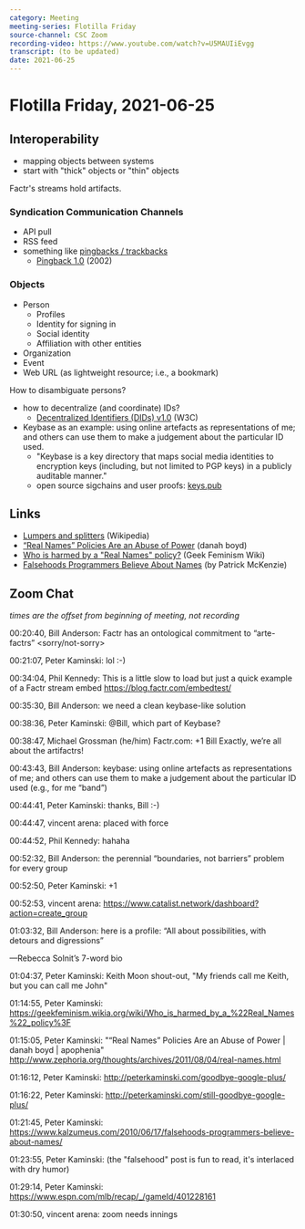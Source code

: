 ```yaml
---
category: Meeting
meeting-series: Flotilla Friday
source-channel: CSC Zoom
recording-video: https://www.youtube.com/watch?v=U5MAUIiEvgg
transcript: (to be updated)
date: 2021-06-25
---
```

# Flotilla Friday, 2021-06-25 

## Interoperability

- mapping objects between systems
- start with "thick" objects or "thin" objects

Factr's streams hold artifacts.

### Syndication Communication Channels
- API pull
- RSS feed
- something like [pingbacks / trackbacks](https://en.wikipedia.org/wiki/Pingback)
    - [Pingback 1\.0](http://www.hixie.ch/specs/pingback/pingback) (2002)

### Objects

- Person
    - Profiles
    - Identity for signing in
    - Social identity
    - Affiliation with other entities
- Organization
- Event
- Web URL (as lightweight resource; i.e., a bookmark)

How to disambiguate persons?
- how to decentralize (and coordinate) IDs?
    - [Decentralized Identifiers (DIDs) v1.0](https://www.w3.org/TR/did-core/) (W3C)
- Keybase as an example: using online artefacts as representations of me; and others can use them to make a judgement about the particular ID used.
    - "Keybase is a key directory that maps social media identities to encryption keys (including, but not limited to PGP keys) in a publicly auditable manner."
    - open source sigchains and user proofs: [keys\.pub](https://keys.pub/)

## Links

- [Lumpers and splitters](https://en.wikipedia.org/wiki/Lumpers_and_splitters) (Wikipedia)
- [“Real Names” Policies Are an Abuse of Power](http://www.zephoria.org/thoughts/archives/2011/08/04/real-names.html) (danah boyd)
- [Who is harmed by a "Real Names" policy?](https://geekfeminism.wikia.org/wiki/Who_is_harmed_by_a_%22Real_Names%22_policy%3F) (Geek Feminism Wiki)
- [Falsehoods Programmers Believe About Names](https://www.kalzumeus.com/2010/06/17/falsehoods-programmers-believe-about-names/) (by Patrick McKenzie)

## Zoom Chat

_times are the offset from beginning of meeting, not recording_


00:20:40, Bill Anderson: Factr has an ontological commitment to “arte-factrs” <sorry/not-sorry>

00:21:07, Peter Kaminski: lol :-)

00:34:04, Phil Kennedy: This is a little slow to load but just a quick example of a Factr stream embed https://blog.factr.com/embedtest/

00:35:30, Bill Anderson: we need a clean keybase-like solution

00:38:36, Peter Kaminski: @Bill, which part of Keybase?

00:38:47, Michael Grossman (he/him) Factr.com: +1 Bill Exactly, we’re all about the artifactrs!

00:43:43, Bill Anderson: keybase: using online artefacts as representations of me; and others can use them to make a judgement about the particular ID used (e.g., for me “band”)

00:44:41, Peter Kaminski: thanks, Bill :-)

00:44:47, vincent arena: placed with force

00:44:52, Phil Kennedy: hahaha

00:52:32, Bill Anderson: the perennial “boundaries, not barriers” problem for every group

00:52:50, Peter Kaminski: +1

00:52:53, vincent arena: https://www.catalist.network/dashboard?action=create_group

01:03:32, Bill Anderson: here is a profile: “All about possibilities,
with detours and digressions”

—Rebecca Solnit’s 7-word bio

01:04:37, Peter Kaminski: Keith Moon shout-out, "My friends call me Keith, but you can call me John"

01:14:55, Peter Kaminski: https://geekfeminism.wikia.org/wiki/Who_is_harmed_by_a_%22Real_Names%22_policy%3F

01:15:05, Peter Kaminski: "“Real Names” Policies Are an Abuse of Power | danah boyd | apophenia"
http://www.zephoria.org/thoughts/archives/2011/08/04/real-names.html

01:16:12, Peter Kaminski: http://peterkaminski.com/goodbye-google-plus/

01:16:22, Peter Kaminski: http://peterkaminski.com/still-goodbye-google-plus/

01:21:45, Peter Kaminski: https://www.kalzumeus.com/2010/06/17/falsehoods-programmers-believe-about-names/

01:23:55, Peter Kaminski: (the "falsehood" post is fun to read, it's interlaced with dry humor)

01:29:14, Peter Kaminski: https://www.espn.com/mlb/recap/_/gameId/401228161

01:30:50, vincent arena: zoom needs innings
